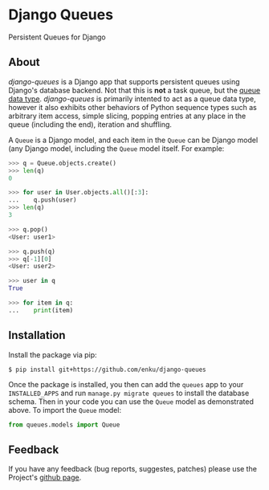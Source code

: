 # Django Queues

Persistent Queues for Django

## About

*django-queues* is a Django app that supports persistent queues using Django's
database backend.  Not that this is **not** a task queue, but the [queue
data type](https://en.wikipedia.org/wiki/Queue_%28abstract_data_type%29).
*django-queues* is primarily intented to act as a queue data type, however
it also exhibits other behaviors of Python sequence types such as arbitrary
item access, simple slicing, popping entries at any place in the queue
(including the end), iteration and shuffling.

A `Queue` is a Django model, and each item in the `Queue` can be Django model
(any Django model, including the `Queue` model itself.  For example:

```python
>>> q = Queue.objects.create()
>>> len(q)
0

>>> for user in User.objects.all()[:3]:
...    q.push(user)
>>> len(q)
3

>>> q.pop()
<User: user1>

>>> q.push(q)
>>> q[-1][0]
<User: user2>

>>> user in q
True

>>> for item in q:
...    print(item)
```


## Installation

Install the package via pip:

```console
$ pip install git+https://github.com/enku/django-queues 
```

Once the package is installed, you then can add the `queues` app to your
`INSTALLED_APPS` and run `manage.py migrate queues` to install the database
schema.  Then in your code you can use the `Queue` model as demonstrated
above.  To import the `Queue` model:

```python
from queues.models import Queue
```

## Feedback

If you have any feedback (bug reports, suggestes, patches) please use the
Project's [github page](https://github.com/enku/django-queues).
